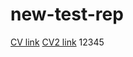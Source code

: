 # new-test-rep

[CV link](https://github.com/Smerklus/new-test-rep/blob/pages/cv.md "CV address link")
[CV2 link](https://github.com/Smerklus/new-test-rep/blob/pages/cv.md "CV address link")
12345
